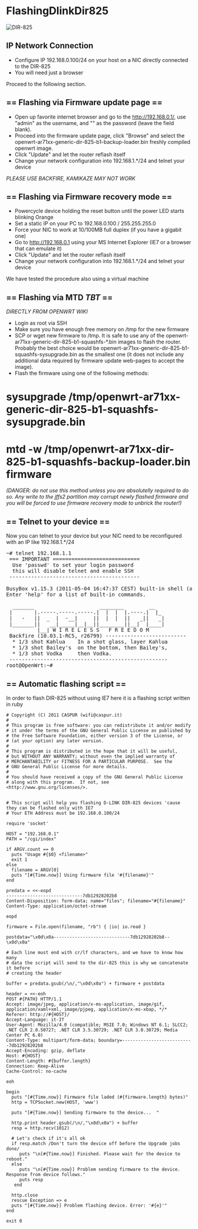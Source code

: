 # FlashingDlinkDir825

![DIR-825](http://www.channelinsider.com/images/stories/d-link-dir-825-router.jpg)

## IP Network Connection

* Configure IP 192.168.0.100/24 on your host on a NIC directly connected to the DIR-825
* You will need just a browser 

Proceed to the following section.

## == Flashing via Firmware update page ==

* Open up favorite internet browser and go to the http://192.168.0.1/, use "admin" as the username, and "" as the password (leave the field blank).
* Proceed into the firmware update page, click "Browse" and select the openwrt-ar71xx-generic-dir-825-b1-backup-loader.bin freshly compiled openwrt image.
* Click "Update" and let the router reflash itself
* Change your network configuration into 192.168.1.*/24 and telnet your device

*PLEASE USE BACKFIRE, KAMIKAZE MAY NOT WORK*

## == Flashing via Firmware recovery mode ==

* Powercycle device holding the reset button until the power LED starts blinking Orange
* Set a static IP on your PC to 192.168.0.100 / 255.255.255.0
* Force your NIC to work at 10/100MB full duplex (if you have a gigabit one)
* Go to http://192.168.0.1 using your MS Internet Explorer (IE7 or a browser that can emulate it)
* Click "Update" and let the router reflash itself
* Change your network configuration into 192.168.1.*/24 and telnet your device

We have tested the procedure also using a virtual machine 

## == Flashing via MTD *TBT* ==

*DIRECTLY FROM OPENWRT WIKI*

* Login as root via SSH
* Make sure you have enough free memory on /tmp for the new firmware
* SCP or wget new firmware to /tmp. It is safe to use any of the openwrt-ar71xx-generic-dir-825-b1-squashfs-*.bin images to flash the router. Probably the best choice would be openwrt-ar71xx-generic-dir-825-b1-squashfs-sysupgrade.bin as the smallest one (it does not include any additional data required by firmware update web-pages to accept the image).
* Flash the firmware using one of the following methods:
# sysupgrade /tmp/openwrt-ar71xx-generic-dir-825-b1-squashfs-sysupgrade.bin
# mtd -w /tmp/openwrt-ar71xx-dir-825-b1-squashfs-backup-loader.bin firmware
 *(DANGER: do not use this method unless you are absolutelly required to do so. Any write to the jffs2 partition may corrupt newly flashed firmware and you will be forced to use firmware recovery mode to unbrick the router!)*

## == Telnet to your device == 

Now you can telnet to your device but your NIC need to be reconfigured with an IP like 192.168.1.*/24 

<pre>
~# telnet 192.168.1.1
 === IMPORTANT ============================
  Use 'passwd' to set your login password
  this will disable telnet and enable SSH
 ------------------------------------------

BusyBox v1.15.3 (2011-05-04 16:47:37 CEST) built-in shell (ash)
Enter 'help' for a list of built-in commands.

  _______                     ________        __
 |       |.-----.-----.-----.|  |  |  |.----.|  |_
 |   -   ||  _  |  -__|     ||  |  |  ||   _||   _|
 |_______||   __|_____|__|__||________||__|  |____|
          |__| W I R E L E S S   F R E E D O M
 Backfire (10.03.1-RC5, r26799) --------------------------
  * 1/3 shot Kahlua    In a shot glass, layer Kahlua
  * 1/3 shot Bailey's  on the bottom, then Bailey's,
  * 1/3 shot Vodka     then Vodka.
 ---------------------------------------------------
root@OpenWrt:~#
</pre>

## == Automatic flashing script == 

In order to flash DIR-825 without using IE7 here it is a flashing script written in ruby

```
# Copyright (C) 2011 CASPUR (wifi@caspur.it)
#
# This program is free software: you can redistribute it and/or modify
# it under the terms of the GNU General Public License as published by
# the Free Software Foundation, either version 3 of the License, or
# (at your option) any later version.
#
# This program is distributed in the hope that it will be useful,
# but WITHOUT ANY WARRANTY; without even the implied warranty of
# MERCHANTABILITY or FITNESS FOR A PARTICULAR PURPOSE.  See the
# GNU General Public License for more details.
#
# You should have received a copy of the GNU General Public License
# along with this program.  If not, see <http://www.gnu.org/licenses/>.


# This script will help you flashing D-LINK DIR-825 devices 'cause  they can be flashed only with IE7
# Your ETH Address must be 192.168.0.100/24

require 'socket'

HOST = "192.168.0.1"
PATH = "/cgi/index"

if ARGV.count == 0
  puts "Usage #{$0} <filename>"
  exit 1
else
  filename = ARGV[0]
  puts "[#{Time.now}] Using firmware file '#{filename}'"
end

predata = <<-eopd
-----------------------------7db12928202b8
Content-Disposition: form-data; name="files"; filename="#{filename}"
Content-Type: application/octet-stream

eopd

firmware = File.open(filename, "rb") { |io| io.read }

postdata="\x0d\x0a-----------------------------7db12928202b8--\x0d\x0a"

# Each line must end with cr/lf characters, and we have to know how many 
# data the script will send to the dir-825 this is why we concatenate it before
# creating the header

buffer = predata.gsub(/\n/,"\x0d\x0a") + firmware + postdata

header = <<-eoh
POST #{PATH} HTTP/1.1
Accept: image/jpeg, application/x-ms-application, image/gif, application/xaml+xml, image/pjpeg, application/x-ms-xbap, */*
Referer: http://#{HOST}/
Accept-Language: it-IT
User-Agent: Mozilla/4.0 (compatible; MSIE 7.0; Windows NT 6.1; SLCC2; .NET CLR 2.0.50727; .NET CLR 3.5.30729; .NET CLR 3.0.30729; Media Center PC 6.0)
Content-Type: multipart/form-data; boundary=---------------------------7db12928202b8
Accept-Encoding: gzip, deflate
Host: #{HOST}
Content-Length: #{buffer.length}
Connection: Keep-Alive
Cache-Control: no-cache

eoh

begin
  puts "[#{Time.now}] Firmware file laded (#{firmware.length} bytes)"
  http = TCPSocket.new(HOST, 'www')

  puts "[#{Time.now}] Sending firmware to the device...  "

  http.print header.gsub(/\n/,"\x0d\x0a") + buffer
  resp = http.recv(1012)

  # Let's check if it's all ok
  if resp.match /Don't turn the device off before the Upgrade jobs done/
     puts "\n[#{Time.now}] Finished. Please wait for the device to reboot."
  else
     puts "\n[#{Time.now}] Problem sending firmware to the device. Response from device follows."
     puts resp
   end

  http.close
  rescue Exception => e
  puts "[#{Time.now}] Problem flashing device. Error: '#{e}'"
end

exit 0
```
